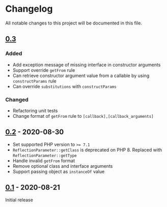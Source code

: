 # Changelog
All notable changes to this project will be documented in this file.

## [0.3]
### Added
- Add exception message of missing interface in constructor arguments
- Support override `getFrom` rule
- Can retrieve constructor argument value from a callable by using `constructParams` rule
- Can override `substitutions` with `constructParams`

### Changed
  - Refactoring unit tests
  - Change format of `getFrom` rule to `[callback],[callback_arguments]`

## [0.2] - 2020-08-30
  - Set supported PHP version to `>= 7.1`
  - `ReflectionParameter::getClass` is deprecated on PHP 8. Replaced with `ReflectionParameter::getType`
  - Handle invalid `getFrom` format
  - Remove optional class and interface arguments
  - Support passing object as `instanceOf` value


## [0.1] - 2020-08-21
Initial release

[Unreleased]: https://github.com/pattisahusiwa/dicontainer/compare/v0.3...HEAD
[0.3]: https://github.com/pattisahusiwa/dicontainer/releases/tag/v0.3
[0.2]: https://github.com/pattisahusiwa/dicontainer/releases/tag/v0.2
[0.1]: https://github.com/pattisahusiwa/dicontainer/releases/tag/v0.1
